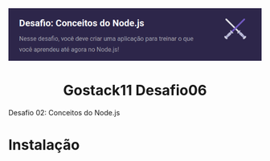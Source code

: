 
<div align="center">
  <img src="https://raw.githubusercontent.com/tonoliveira96/gostack11-desafio02/master/assets/logo-desafio02.png"/>
</div>
 <h1 align="center">Gostack11 Desafio06</h1>

Desafio 02: Conceitos do Node.js

# Instalação
